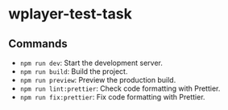 # wplayer-test-task

## Commands

- `npm run dev`: Start the development server.
- `npm run build`: Build the project.
- `npm run preview`: Preview the production build.
- `npm run lint:prettier`: Check code formatting with Prettier.
- `npm run fix:prettier`: Fix code formatting with Prettier.
